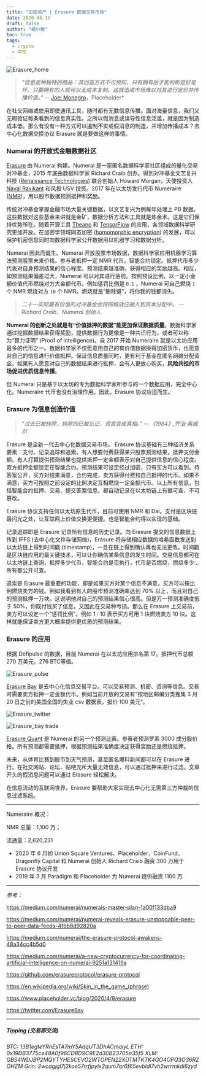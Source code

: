 ```yaml
---
title: "加密资产 | Erasure 数据交易市场"
date: 2020-06-10
draft: false
author: "楊小猴"
toc: true
tags:
  - crypto
  - 中文
---
```


![Erasure_home](/inserted-images/Erasure_home.jpg)

> *“信息是种独特的商品：其创造方式不可预知，只有拥有后才能判断是好是坏。只要拥有的人就可以无成本复制。这就造成市场难以对其进行定价并传播价值。”*
>                    -- [Joel Monegro](https://www.placeholder.vc/blog?author=5a479edd5e0ed81e5677b589)，Placeholder*

在社交网络或使用即使通讯工具，随时都有无数信息传播。面对海量信息，我们又无暇验证每条看到的信息真实性。之所以假消息或误导性信息泛滥，就是因为制造成本低。那么有没有一种方式可以遏制不实或假消息的制造，并增加传播成本？去中心化数据交换协议 Erasure 就是要做这样的事情。

### Numerai 的开放式金融数据社区

[Erasure](https://erasure.wolrd) 由 Numerai 构建。Numerai 是一家匿名数据科学家社区组成的量化交易对冲基金，2015 年底由数据科学家 Richard Craib 创办。得到对冲基金文艺复兴科技 ([Renaissance Technologies](https://www.rentec.com/)) 联合创始人 Howard Morgan，天使投资人 [Naval Ravikant](https://en.wikipedia.org/wiki/Naval_Ravikant) 和风投 USV 投资。2017 年在以太坊发行代币 Numeraire ([NMR](https://etherscan.io/token/0x1776e1f26f98b1a5df9cd347953a26dd3cb46671))，用以股市数据预测抵押和奖励。

传统对冲基金掌握金融市场大量关键数据，以文艺复兴为例每年处理上 PB 数据。这些数据对这些基金来讲就是金矿，数据分析方法和工具就是炼金术。这是它们保持优势所在。随着开源工具 [Theano](http://deeplearning.net/software/theano/) 和 [TensorFlow](https://www.tensorflow.org) 的应用，各领域数据科学研究更加开放。在加密学领域同态加密 ([homomorphic encryption](https://en.wikipedia.org/wiki/Homomorphic_encryption)) 的发展，可以保护机密信息同时向数据科学家公开数据用以机器学习和数据分析。

Numerai 因此而诞生。Numerai 开放股票市场数据，数据科学家应用机器学习算法预测股票未来价格。参与者抵押一定 NMR 代币，智能合约锁定。抵押代币多少代表对自身预测结果的信心程度。预测结果越准确，获得相应的奖励越高。相反，如预测结果偏差过大，Numerai 可以对其进行惩罚。按照预设比例，以一定小金额价值代币燃烧对方大金额代币。例如惩罚比例是 `0.1` ，Numerai 可自己燃烧 `1` 个 NMR 燃烧对方 `10` 个 NMR。燃烧就是“删除键”，将你我的钱都消失。 

> *二十一实际最有价值的对冲基金会将网络效应融入到资本分配中。*
>              *-- Richard Craib，Numerai 创始人*

**Numerai 的创新之处就是有“价值抵押的数据”能更加保证数据质量**。数据科学家通过挖掘数据结果获得奖励，提供数据行为更像是一种共识行为，或者可以称为“智力证明” (Proof of intelligence)。自 2017 开始 Numeraire 就是以太坊应用最多的代币之一。数据科学家不仅愿意用自己的有价值数据换得加密货币，也愿意对自己的信息进行价值抵押。保证信息质量同时，更有利于基金在匿名网络分配资金。如果有人愿意对自己的数据结果进行抵押，会有人更放心购买，**风险共担的市场促进优质信息传播**。

但 Numerai 只是基于以太坊的专为数据科学家所参与的一个数据应用，完全中心化。Numeraire 代币也没有治理作用。因此，Erasure 协议应运而生。

### Erasure 为信息创造价值

> *“过去已被抹除，抹除的已被忘记，谎言变成真相。”*
>                 *-- 《1984》,乔治·奥威尔*

Erasure 是全新一代去中心化数据交易市场。 Erasure 协议基础有三种经济关系要素：支付、记录追踪和追索。有人想要付费获得某只股票预测结果，抵押支付金额。有人打算提供预测结果也提供抵押一定金额表示对自己提供信息的信心程度。双方抵押金额锁定在智能合约。预测结果可设定经过加密，只有买方可以看到。待答案公开，买方对结果满意，合约完成，卖方获得付费和自己抵押的代币。如果不满意，买方可按照之前设定的比例决定互相燃烧一定金额代币。以上所有信息，包括智能合约抵押、交易、提交答案信息，都自动记录在以太坊链上有据可查，不可篡改。

Erasure 协议支持任何以太坊原生代币，目前可使用 NMR 和 Dai。支付是区块链最闪光之处，让互联网上价值交换更便捷。也是智能合约得以实现的基础。

记录追踪即是 Erasure 记录所有信息的历史记录。向 Erasure 提交的信息数据上传到 IPFS (去中心化文件存储网络)，Erasure 将存储相应数据的哈希函数发送到以太坊链上得到时间戳 (timestamp)，一旦在链上得到确认再也无法更改。时间戳是区块链应用的最关键技术，可以让你确信某条信息的发生时间。交易信息都可在以太坊链上查询，抵押多少代币，智能合约是否执行，代币是否燃烧，燃烧多少… 所有都公开可查。

追索是 Erasure 最重要的功能，即是如果买方对某个信息不满意，买方可以按比例燃烧卖方的钱。例如我看到有人的股市预测准确率达到 70% 以上，而且对自己的预测抵押一万块。这说明他对自己的预测结果信心很高。但是万一预测准确度低于 50%，你既付钱买了信息，又因此在交易种亏损。那么在 Erasure 上交易前，卖方可以设定一个“惩罚比例”。例如 1 : 10 表示买方可用 1 块燃烧卖方 10 块。这样就能保证卖方更大概率提供更优质的预测结果。

### Erasure 的应用

根据 Defipulse 的数据，目前 Numerai 在以太坊应用排名第 17。抵押代币总额 270 万美元，276 BTC等值。

![Erasure_pulse](/inserted-images/Erasure_pulse.jpg)

[Erasure Bay](https://erasurebay.org/) 是去中心化信息交易平台。可以交易预测、机密、咨询等信息。交易时需要卖方抵押一定金额代币。例如当前开放的交易有“按地区邮编分类搜集 3 月 20 日之前的美国全国的失业 csv 数据表，报价 100 美元”。

![Erasure_twitter](/inserted-images/Erasure_twitter.jpg)

![Erasure_bay trade](/inserted-images/Erasure_bay_trade.jpg)

[Erasure Quant](https://erasurequant.com/) 是 Numerai 的另一个预测比赛。参赛者预测罗素 3000 成分股价格。所有预测都需要抵押，根据预测结果准确度决定获得奖励还是燃烧抵押。

未来，从体育比赛到股市到天气预测，甚至匿名爆料新闻都可以在 Erasure 进行。在社交网站、论坛、贴吧充斥大量无效信息，可以通过抵押来进行过滤。文章开头的假消息问题可以通过 Erasure 轻松解决。

在信息流动的互联网世界，Erasure 要帮助大家实现去中心化无需第三方仲裁的信息过滤系统。

----------

Numeraire 概况：

NMR 总量：1,100 万；

流通量：2,620,231 

- 2020 年 6 月初 Union Square Ventures、Placeholder、CoinFund、Dragonfly Capital 和 Numerai 创始人 Richard Craib 融资 300 万用于 Erasure 协议开发
- 2019 年 3 月 Paradigm 和 Placeholder 为 Numerai 提供融资 1100 万

--------------

*参考：*

https://medium.com/numerai/numerais-master-plan-1a00f133dba9

https://medium.com/numerai/numerai-reveals-erasure-unstoppable-peer-to-peer-data-feeds-4fbb8d92820a

https://medium.com/numerai/the-erasure-protocol-awakens-48a34cc4b5d0

https://medium.com/numerai/a-new-cryptocurrency-for-coordinating-artificial-intelligence-on-numerai-9251a131419a

https://github.com/erasureprotocol/erasure-protocol

https://en.wikipedia.org/wiki/Skin_in_the_game_(phrase)

https://www.placeholder.vc/blog/2020/4/9/erasure

https://twitter.com/ErasureBay

--------------

##### *Tipping (交易即交流)*
*BTC: 13B1egteYRnEsTA7mY5AdqUT3DhACmqiyL*
*ETH: 0x19DB3775ce48A0f96CD8D9C9E2d30B23705a35f5*
*XLM: GBS4WDJBP2MQYTYHESCEVO2WTOPEN22XDTMTKTK4GO4OPQ3O36RZOHZM*
*Grin: 2wcagjgl7j2koe57trfjpylx2qum7qr6f65evbldl7vh2wrrmkdi6zyd*